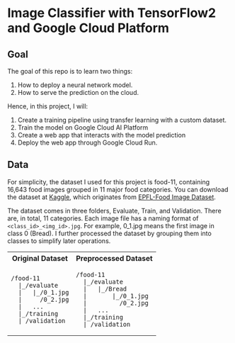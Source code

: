 # Image Classifier with TensorFlow2 and Google Cloud Platform
## Goal
The goal of this repo is to learn two things:
1. How to deploy a neural network model.
2. How to serve the prediction on the cloud.

Hence, in this project, I will:
1. Create a training pipeline using transfer learning with a custom dataset.
2. Train the model on Google Cloud AI Platform
3. Create a web app that interacts with the model prediction
4. Deploy the web app through Google Cloud Run.

## Data
For simplicity, the dataset I used for this project is food-11, containing 16,643 food images grouped in 11 major food categories. You can download the dataset at [Kaggle](https://www.kaggle.com/datasets/vermaavi/food11), which originates from [EPFL-Food Image Dataset](https://www.epfl.ch/labs/mmspg/downloads/food-image-datasets/).

The dataset comes in three folders, Evaluate, Train, and Validation. There are, in total, 11 categories. Each image file has a naming format of ```<class_id>_<img_id>.jpg```. For example, 0_1.jpg means the first image in class 0 (Bread). I further processed the dataset by grouping them into classes to simplify later operations.

<table>
<tr>
<th>Original Dataset</th>
<th>Preprocessed Dataset</th>
</tr>
<tr>
<td>

```text
/food-11
  |_/evaluate
  |   |_/0_1.jpg
  |     /0_2.jpg
  |   ...
  |_/training
  |_/validation
```
  
</td>
<td>

```text
/food-11
  |_/evaluate
  |   |_/Bread
  |       |_/0_1.jpg
  |         /0_2.jpg
  |   ...
  |_/training
  |_/validation
```

</td>
</tr>
</table>

